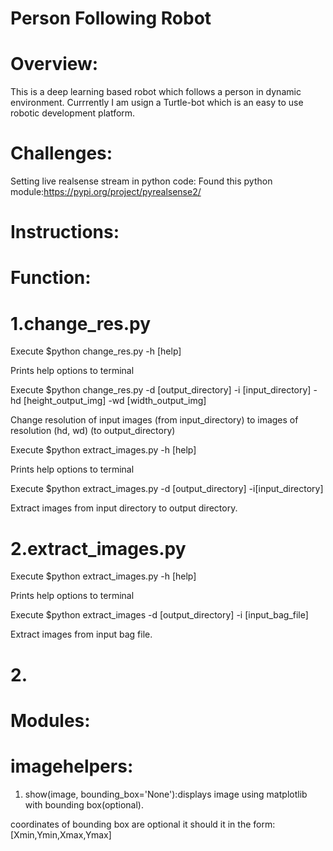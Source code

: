 # Person Following Robot

# Overview:
This is a deep learning based robot which follows a person in dynamic environment. Currrently I am usign a Turtle-bot which is an easy to use robotic development platform. 

# Challenges:
Setting live realsense stream in python code:
Found this python module:https://pypi.org/project/pyrealsense2/

# Instructions: 
# Function: 
# 1.change_res.py
Execute $python change_res.py -h [help]

Prints help options to terminal

Execute $python change_res.py -d [output_directory] -i [input_directory] -hd [height_output_img] -wd [width_output_img]

Change resolution of input images (from input_directory) to images of resolution (hd, wd) (to output_directory) 

Execute $python extract_images.py -h [help]

Prints help options to terminal

Execute $python extract_images.py -d [output_directory] -i[input_directory]

Extract images from input directory to output directory.

# 2.extract_images.py
Execute $python extract_images.py -h [help]

Prints help options to terminal

Execute $python extract_images -d [output_directory] -i [input_bag_file]

Extract images from input bag file.
# 2.
# Modules:
# imagehelpers:
1. show(image, bounding_box='None'):displays image using matplotlib with bounding box(optional).

coordinates of bounding box are optional it should it in the form:[Xmin,Ymin,Xmax,Ymax]
